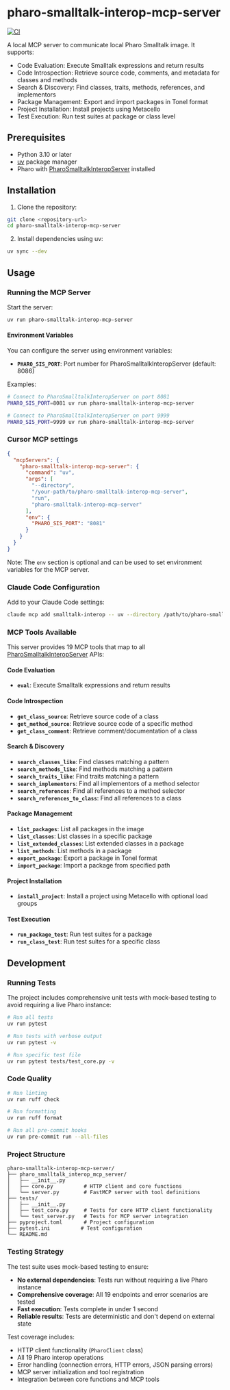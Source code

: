 # pharo-smalltalk-interop-mcp-server

[![CI](https://github.com/mumez/pharo-smalltalk-interop-mcp-server/actions/workflows/ci.yml/badge.svg)](https://github.com/mumez/pharo-smalltalk-interop-mcp-server/actions/workflows/ci.yml)

A local MCP server to communicate local Pharo Smalltalk image.
It supports:

- Code Evaluation: Execute Smalltalk expressions and return results
- Code Introspection: Retrieve source code, comments, and metadata for classes and methods
- Search & Discovery: Find classes, traits, methods, references, and implementors
- Package Management: Export and import packages in Tonel format
- Project Installation: Install projects using Metacello
- Test Execution: Run test suites at package or class level

## Prerequisites

- Python 3.10 or later
- [uv](https://docs.astral.sh/uv/) package manager
- Pharo with [PharoSmalltalkInteropServer](https://github.com/mumez/PharoSmalltalkInteropServer) installed

## Installation

1. Clone the repository:

```bash
git clone <repository-url>
cd pharo-smalltalk-interop-mcp-server
```

2. Install dependencies using uv:

```bash
uv sync --dev
```

## Usage

### Running the MCP Server

Start the server:

```bash
uv run pharo-smalltalk-interop-mcp-server
```

#### Environment Variables

You can configure the server using environment variables:

- **`PHARO_SIS_PORT`**: Port number for PharoSmalltalkInteropServer (default: 8086)

Examples:

```bash
# Connect to PharoSmalltalkInteropServer on port 8081
PHARO_SIS_PORT=8081 uv run pharo-smalltalk-interop-mcp-server

# Connect to PharoSmalltalkInteropServer on port 9999
PHARO_SIS_PORT=9999 uv run pharo-smalltalk-interop-mcp-server
```

### Cursor MCP settings

```json:mcp.json
{
  "mcpServers": {
    "pharo-smalltalk-interop-mcp-server": {
      "command": "uv",
      "args": [
        "--directory",
        "/your-path/to/pharo-smalltalk-interop-mcp-server",
        "run",
        "pharo-smalltalk-interop-mcp-server"
      ],
      "env": {
        "PHARO_SIS_PORT": "8081"
      }
    }
  }
}
```

Note: The `env` section is optional and can be used to set environment variables for the MCP server.

### Claude Code Configuration

Add to your Claude Code settings:

```bash
claude mcp add smalltalk-interop -- uv --directory /path/to/pharo-smalltalk-interop-mcp-server run pharo-smalltalk-interop-mcp-server
```

### MCP Tools Available

This server provides 19 MCP tools that map to all [PharoSmalltalkInteropServer](https://github.com/mumez/PharoSmalltalkInteropServer/blob/main/spec/openapi.json) APIs:

#### Code Evaluation

- **`eval`**: Execute Smalltalk expressions and return results

#### Code Introspection

- **`get_class_source`**: Retrieve source code of a class
- **`get_method_source`**: Retrieve source code of a specific method
- **`get_class_comment`**: Retrieve comment/documentation of a class

#### Search & Discovery

- **`search_classes_like`**: Find classes matching a pattern
- **`search_methods_like`**: Find methods matching a pattern
- **`search_traits_like`**: Find traits matching a pattern
- **`search_implementors`**: Find all implementors of a method selector
- **`search_references`**: Find all references to a method selector
- **`search_references_to_class`**: Find all references to a class

#### Package Management

- **`list_packages`**: List all packages in the image
- **`list_classes`**: List classes in a specific package
- **`list_extended_classes`**: List extended classes in a package
- **`list_methods`**: List methods in a package
- **`export_package`**: Export a package in Tonel format
- **`import_package`**: Import a package from specified path

#### Project Installation

- **`install_project`**: Install a project using Metacello with optional load groups

#### Test Execution

- **`run_package_test`**: Run test suites for a package
- **`run_class_test`**: Run test suites for a specific class

## Development

### Running Tests

The project includes comprehensive unit tests with mock-based testing to avoid requiring a live Pharo instance:

```bash
# Run all tests
uv run pytest

# Run tests with verbose output
uv run pytest -v

# Run specific test file
uv run pytest tests/test_core.py -v
```

### Code Quality

```bash
# Run linting
uv run ruff check

# Run formatting
uv run ruff format

# Run all pre-commit hooks
uv run pre-commit run --all-files
```

### Project Structure

```
pharo-smalltalk-interop-mcp-server/
├── pharo_smalltalk_interop_mcp_server/
│   ├── __init__.py
│   ├── core.py          # HTTP client and core functions
│   └── server.py        # FastMCP server with tool definitions
├── tests/
│   ├── __init__.py
│   ├── test_core.py     # Tests for core HTTP client functionality
│   └── test_server.py   # Tests for MCP server integration
├── pyproject.toml       # Project configuration
├── pytest.ini          # Test configuration
└── README.md
```

### Testing Strategy

The test suite uses mock-based testing to ensure:

- **No external dependencies**: Tests run without requiring a live Pharo instance
- **Comprehensive coverage**: All 19 endpoints and error scenarios are tested
- **Fast execution**: Tests complete in under 1 second
- **Reliable results**: Tests are deterministic and don't depend on external state

Test coverage includes:

- HTTP client functionality (`PharoClient` class)
- All 19 Pharo interop operations
- Error handling (connection errors, HTTP errors, JSON parsing errors)
- MCP server initialization and tool registration
- Integration between core functions and MCP tools
